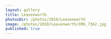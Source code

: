 ```yaml
---
layout: gallery
title: Leavenworth
photosDir: /photos/2010/Leavenworth
image: /photos/2010/Leavenworth/IMG_7362.jpg
published: true
---
```


